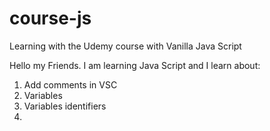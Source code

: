 # course-js
Learning with the Udemy course with Vanilla Java Script

Hello my Friends. I am learning Java Script and I learn about:
1. Add comments in VSC
2. Variables
3. Variables identifiers
4. 
